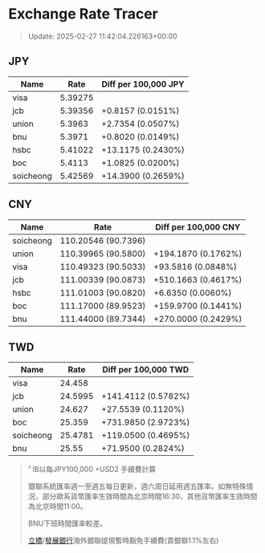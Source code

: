 # Exchange Rate Tracer

> Update: 2025-02-27 11:42:04.226163+00:00

## JPY

| Name      |    Rate | Diff per 100,000 JPY   |
|-----------|---------|------------------------|
| visa      | 5.39275 |                        |
| jcb       | 5.39356 | +0.8157 (0.0151%)      |
| union     | 5.3963  | +2.7354 (0.0507%)      |
| bnu       | 5.3971  | +0.8020 (0.0149%)      |
| hsbc      | 5.41022 | +13.1175 (0.2430%)     |
| boc       | 5.4113  | +1.0825 (0.0200%)      |
| soicheong | 5.42569 | +14.3900 (0.2659%)     |

## CNY

| Name      | Rate                | Diff per 100,000 CNY   |
|-----------|---------------------|------------------------|
| soicheong | 110.20546	(90.7396) |                        |
| union     | 110.39965	(90.5800) | +194.1870 (0.1762%)    |
| visa      | 110.49323	(90.5033) | +93.5816 (0.0848%)     |
| jcb       | 111.00339	(90.0873) | +510.1663 (0.4617%)    |
| hsbc      | 111.01003	(90.0820) | +6.6350 (0.0060%)      |
| boc       | 111.17000	(89.9523) | +159.9700 (0.1441%)    |
| bnu       | 111.44000	(89.7344) | +270.0000 (0.2429%)    |

## TWD

| Name      |    Rate | Diff per 100,000 TWD   |
|-----------|---------|------------------------|
| visa      | 24.458  |                        |
| jcb       | 24.5995 | +141.4112 (0.5782%)    |
| union     | 24.627  | +27.5539 (0.1120%)     |
| boc       | 25.359  | +731.9850 (2.9723%)    |
| soicheong | 25.4781 | +119.0500 (0.4695%)    |
| bnu       | 25.55   | +71.9500 (0.2824%)     |


> ¹ IB以每JPY100,000 +USD2 手續費計算
>
> 銀聯系統匯率週一至週五每日更新，週六周日延用週五匯率。如無特殊情況，部分歐系貨幣匯率生效時間為北京時間16:30，其他貨幣匯率生效時間為北京時間11:00。
>
> BNU下班時間匯率較差。
>
> [立橋](https://www.wlbank.com.mo/uploads/ueditor/file/20181211/1544536513900230.pdf)/[發展銀行](https://www.mdb.com.mo/Service_Charges_20230728.pdf)海外銀聯提現暫時豁免手續費(貴銀聯1.1%左右)

